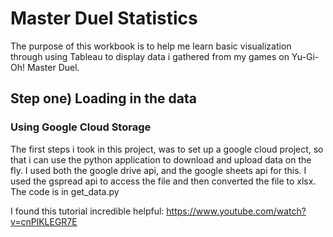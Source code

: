 # Master Duel Statistics
The purpose of this workbook is to help me learn basic visualization through using Tableau to display data i gathered from my games on Yu-Gi-Oh! Master Duel.

## Step one) Loading in the data

### Using Google Cloud Storage
The first steps i took in this project, was to set up a google cloud project, so that i can use the python application to download and upload data on the fly. I used both the google drive api, and the google sheets api for this. I used the gspread api to access the file and then converted the file to xlsx. The code is in get_data.py

I found this tutorial incredible helpful:
https://www.youtube.com/watch?v=cnPlKLEGR7E


